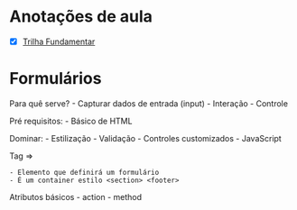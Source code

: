 # Anotações de aula

- [X] [Trilha Fundamentar](https://github.com/andrademech/rocketseat/tree/main/Fundamentar)

# Formulários

Para quê serve?
    - Capturar dados de entrada (input)
    - Interação
    - Controle

Pré requisitos:
    - Básico de HTML

Dominar:
    - Estilização
    - Validação
    - Controles customizados
    - JavaScript

Tag => <form>

    - Elemento que definirá um formulário
    - É um container estilo <section> <footer>

Atributos básicos 
    - action
    - method

